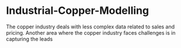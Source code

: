 # Industrial-Copper-Modelling
The copper industry deals with less complex data related to sales and pricing. Another area where the copper industry faces challenges is in capturing the leads
